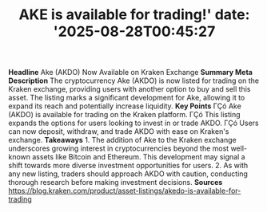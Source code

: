 ﻿---
title: "AKE is available for trading!'
date: '2025-08-28T00:45:27"
category: "Markets"
summary: ""
slug: "ake is available for trading"
source_urls:
  - "https://blog.kraken.com/product/asset-listings/akedo-is-available-for-trading"
seo:
  title: "AKE is available for trading! | Hash n Hedge'
  description: '"
  keywords: ["news", "markets", "brief"]
---
**Headline** Ake (AKDO) Now Available on Kraken Exchange  **Summary Meta Description** The cryptocurrency Ake (AKDO) is now listed for trading on the Kraken exchange, providing users with another option to buy and sell this asset. The listing marks a significant development for Ake, allowing it to expand its reach and potentially increase liquidity.  **Key Points**  ΓÇó Ake (AKDO) is available for trading on the Kraken platform. ΓÇó This listing expands the options for users looking to invest in or trade AKDO. ΓÇó Users can now deposit, withdraw, and trade AKDO with ease on Kraken's exchange.  **Takeaways**  1. The addition of Ake to the Kraken exchange underscores growing interest in cryptocurrencies beyond the most well-known assets like Bitcoin and Ethereum. This development may signal a shift towards more diverse investment opportunities for users. 2. As with any new listing, traders should approach AKDO with caution, conducting thorough research before making investment decisions.  **Sources** https://blog.kraken.com/product/asset-listings/akedo-is-available-for-trading 
